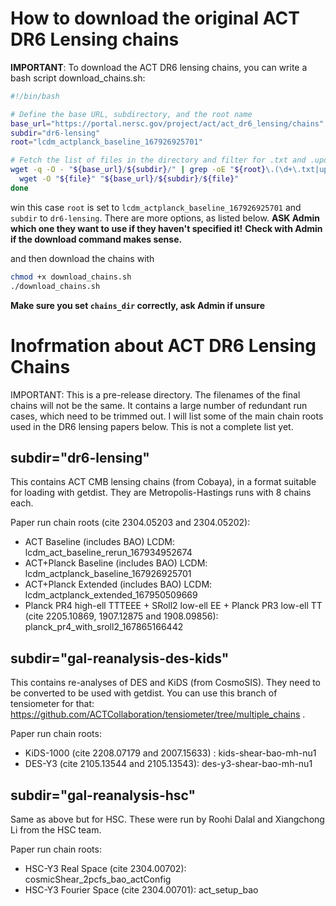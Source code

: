 # How to download the original ACT DR6 Lensing chains



**IMPORTANT**: To download the ACT DR6 lensing chains, you can write a bash script download_chains.sh:

```bash
#!/bin/bash

# Define the base URL, subdirectory, and the root name
base_url="https://portal.nersc.gov/project/act/act_dr6_lensing/chains"
subdir="dr6-lensing"
root="lcdm_actplanck_baseline_167926925701"

# Fetch the list of files in the directory and filter for .txt and .updated.yaml files
wget -q -O - "${base_url}/${subdir}/" | grep -oE "${root}\.(\d+\.txt|updated\.yaml)" | while read -r file; do
  wget -O "${file}" "${base_url}/${subdir}/${file}"
done
```

win this case `root` is set to `lcdm_actplanck_baseline_167926925701` and `subdir` to `dr6-lensing`. There are more options, as listed below. **ASK Admin which one they want to use if they haven't specified it!** **Check with Admin if the download command makes sense.**

and then download the chains with

```bash
chmod +x download_chains.sh
./download_chains.sh
```

**Make sure you set `chains_dir` correctly, ask Admin if unsure**



Inofrmation about ACT DR6 Lensing Chains
======================

IMPORTANT: This is a pre-release directory. The filenames of the final chains will not be the same.  It contains a large number of redundant run cases, which need to be trimmed out. I will list some of the main chain roots used in the DR6 lensing papers below. This is not a complete list yet.


subdir="dr6-lensing"
------------

This contains ACT CMB lensing chains (from Cobaya), in a format suitable for loading with getdist. They are Metropolis-Hastings runs with 8 chains each.

Paper run chain roots (cite 2304.05203 and 2304.05202):
* ACT Baseline (includes BAO) LCDM: lcdm_act_baseline_rerun_167934952674
* ACT+Planck Baseline (includes BAO) LCDM: lcdm_actplanck_baseline_167926925701
* ACT+Planck Extended (includes BAO) LCDM: lcdm_actplanck_extended_167950509669
* Planck PR4 high-ell TTTEEE + SRoll2 low-ell EE + Planck PR3 low-ell TT (cite 2205.10869, 1907.12875 and 1908.09856): planck_pr4_with_sroll2_167865166442


subdir="gal-reanalysis-des-kids"
---------------

This contains re-analyses of DES and KiDS (from CosmoSIS). They need to be converted to be used with getdist. You can use this branch of tensiometer for that: https://github.com/ACTCollaboration/tensiometer/tree/multiple_chains .

Paper run chain roots:
* KiDS-1000 (cite 2208.07179 and 2007.15633) : kids-shear-bao-mh-nu1
* DES-Y3 (cite 2105.13544 and 2105.13543): des-y3-shear-bao-mh-nu1


subdir="gal-reanalysis-hsc"
-------------------

Same as above but for HSC. These were run by Roohi Dalal and Xiangchong Li from the HSC team.

Paper run chain roots:
* HSC-Y3 Real Space (cite 2304.00702): cosmicShear_2pcfs_bao_actConfig
* HSC-Y3 Fourier Space (cite 2304.00701): act_setup_bao

